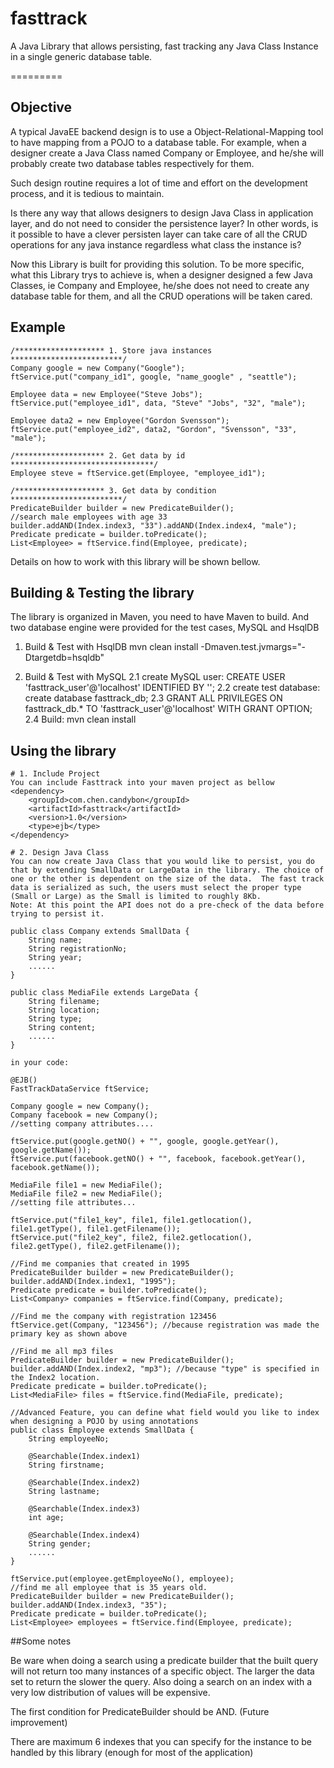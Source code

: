 fasttrack
=========

A Java Library that allows persisting, fast tracking any Java Class Instance in a single generic database table.

=========
## Objective

A typical JavaEE backend design is to use a Object-Relational-Mapping tool to have mapping from a POJO to a database table. For example, when a designer create a Java Class named Company or Employee, and he/she will probably create two database tables respectively for them. 

Such design routine requires a lot of time and effort on the development process, and it is tedious to maintain.

Is there any way that allows designers to design Java Class in application layer, and do not need to consider the persistence layer? In other words, is it possible to have a clever persisten layer can take care of all the CRUD operations for any java instance regardless what class the instance is? 

Now this Library is built for providing this solution. To be more specific, what this Library trys to achieve is, when a designer designed a few Java Classes, ie Company and Employee, he/she does not need to create any database table for them, and all the CRUD operations will be taken cared.

## Example
	/******************** 1. Store java instances *************************/
    Company google = new Company("Google");
    ftService.put("company_id1", google, "name_google" , "seattle");
	
	Employee data = new Employee("Steve Jobs");
	ftService.put("employee_id1", data, "Steve" "Jobs", "32", "male");
	
	Employee data2 = new Employee("Gordon Svensson");
	ftService.put("employee_id2", data2, "Gordon", "Svensson", "33", "male");

	/******************** 2. Get data by id ********************************/
	Employee steve = ftService.get(Employee, "employee_id1");

	/******************** 3. Get data by condition *************************/
	PredicateBuilder builder = new PredicateBuilder();
	//search male employees with age 33
	builder.addAND(Index.index3, "33").addAND(Index.index4, "male"); 
	Predicate predicate = builder.toPredicate();
	List<Employee> = ftService.find(Employee, predicate);

Details on how to work with this library will be shown bellow.
	
## Building & Testing the library

The library is organized in Maven, you need to have Maven to build.
And two database engine were provided for the test cases, MySQL and HsqlDB

1. Build & Test with HsqlDB
	mvn clean install -Dmaven.test.jvmargs="-Dtargetdb=hsqldb"
	
2. Build & Test with MySQL
	2.1 create MySQL user: CREATE USER 'fasttrack_user'@'localhost' IDENTIFIED BY '';
	2.2 create test database: create database fasttrack_db;
	2.3 GRANT ALL PRIVILEGES ON fasttrack_db.* TO 'fasttrack_user'@'localhost' WITH GRANT OPTION;
	2.4 Build: mvn clean install

## Using the library
	# 1. Include Project
	You can include Fasttrack into your maven project as bellow
	<dependency>
        <groupId>com.chen.candybon</groupId>
        <artifactId>fasttrack</artifactId>
        <version>1.0</version>
        <type>ejb</type>
    </dependency>
	
	# 2. Design Java Class
	You can now create Java Class that you would like to persist, you do that by extending SmallData or LargeData in the library. The choice of one or the other is dependent on the size of the data.  The fast track data is serialized as such, the users must select the proper type (Small or Large) as the Small is limited to roughly 8Kb.
	Note: At this point the API does not do a pre-check of the data before trying to persist it.
	
	public class Company extends SmallData {
		String name;
		String registrationNo;
		String year;
		......
	}
	
	public class MediaFile extends LargeData {
		String filename;
		String location;
		String type;
		String content;
		......
	}
	
	in your code:
	
	@EJB()
    FastTrackDataService ftService;
	
	Company google = new Company();
	Company facebook = new Company();
	//setting company attributes....
	
	ftService.put(google.getNO() + "", google, google.getYear(), google.getName());
	ftService.put(facebook.getNO() + "", facebook, facebook.getYear(), facebook.getName());
	
	MediaFile file1 = new MediaFile();
	MediaFile file2 = new MediaFile();
	//setting file attributes...
	
	ftService.put("file1_key", file1, file1.getlocation(), file1.getType(), file1.getFilename());
	ftService.put("file2_key", file2, file2.getlocation(), file2.getType(), file2.getFilename());
	
	//Find me companies that created in 1995
	PredicateBuilder builder = new PredicateBuilder();
	builder.addAND(Index.index1, "1995"); 
	Predicate predicate = builder.toPredicate();
	List<Company> companies = ftService.find(Company, predicate);
	
	//Find me the company with registration 123456
	ftService.get(Company, "123456"); //because registration was made the primary key as shown above
	
	//Find me all mp3 files
	PredicateBuilder builder = new PredicateBuilder();
	builder.addAND(Index.index2, "mp3"); //because "type" is specified in the Index2 location.
	Predicate predicate = builder.toPredicate();
	List<MediaFile> files = ftService.find(MediaFile, predicate);
	
	//Advanced Feature, you can define what field would you like to index when designing a POJO by using annotations
	public class Employee extends SmallData {
		String employeeNo;
	
		@Searchable(Index.index1)
		String firstname;
		
		@Searchable(Index.index2)
		String lastname;
		
		@Searchable(Index.index3)
		int age;
		
		@Searchable(Index.index4)
		String gender;
		......
	}
	
	ftService.put(employee.getEmployeeNo(), employee);
	//find me all employee that is 35 years old.
	PredicateBuilder builder = new PredicateBuilder();
	builder.addAND(Index.index3, "35");
	Predicate predicate = builder.toPredicate();
	List<Employee> employees = ftService.find(Employee, predicate);
	
##Some notes

Be ware when doing a search using a predicate builder that the built query will not return too many instances of a specific object.  The larger the data set to return the slower the query.  Also doing a search on an index with a very low distribution of values will be expensive.

The first condition for PredicateBuilder should be AND. (Future improvement)

There are maximum 6 indexes that you can specify for the instance to be handled by this library (enough for most of the application)





